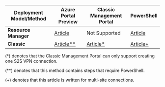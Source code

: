 | **Deployment Model/Method** | **Azure Portal Preview** | **Classic Management Portal** | **PowerShell** |
| --- | --- | --- | --- |
| **Resource Manager** |[Article](../articles/vpn-gateway/vpn-gateway-howto-site-to-site-resource-manager-portal.md) |Not Supported |[Article](../articles/vpn-gateway/vpn-gateway-create-site-to-site-rm-powershell.md) |
| **Classic** |[Article**](../articles/vpn-gateway/vpn-gateway-howto-site-to-site-classic-portal.md) |[Article*](../articles/vpn-gateway/vpn-gateway-site-to-site-create.md) |[Article+](../articles/vpn-gateway/vpn-gateway-multi-site.md) |

(*) denotes that the Classic Management Portal can only support creating one S2S VPN connection.

(**) denotes that this method contains steps that require PowerShell.

(+) denotes that this article is written for multi-site connections.